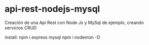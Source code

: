 # api-rest-nodejs-mysql
 Creación de una Api Rest con Node Js y MySql de ejemplo, creando servicios CRUD

install:
npm i express mysql
npm i nodemon -D